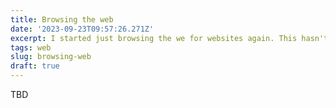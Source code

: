 ```yaml
---
title: Browsing the web
date: '2023-09-23T09:57:26.271Z'
excerpt: I started just browsing the we for websites again. This hasn't happened in a decade or so.
tags: web
slug: browsing-web
draft: true
---
```


TBD
